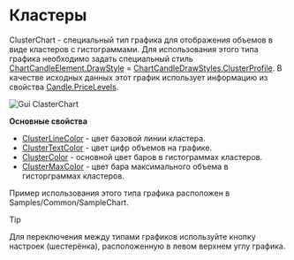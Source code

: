 # Кластеры

ClusterChart \- специальный тип графика для отображения объемов в виде кластеров с гистограммами. Для использования этого типа графика необходимо задать специальный стиль [ChartCandleElement.DrawStyle](../api/StockSharp.Xaml.Charting.ChartCandleElement.DrawStyle.html) \= [ChartCandleDrawStyles.ClusterProfile](../api/StockSharp.Xaml.Charting.ChartCandleDrawStyles.ClusterProfile.html). В качестве исходных данных этот график использует информацию из свойства [Candle.PriceLevels](../api/StockSharp.Algo.Candles.Candle.PriceLevels.html). 

![Gui ClasterChart](~/images/Gui_ClasterChart.png)

**Основные свойства**

- [ClusterLineColor](../api/StockSharp.Xaml.Charting.ChartCandleElement.ClusterLineColor.html) \- цвет базовой линии кластера. 
- [ClusterTextColor](../api/StockSharp.Xaml.Charting.ChartCandleElement.ClusterTextColor.html) \- цвет цифр объемов на графике. 
- [ClusterColor](../api/StockSharp.Xaml.Charting.ChartCandleElement.ClusterColor.html) \- основной цвет баров в гистограммах кластеров. 
- [ClusterMaxColor](../api/StockSharp.Xaml.Charting.ChartCandleElement.ClusterMaxColor.html) \- цвет бара максимального объема в гисторграммах кластеров. 

Пример использования этого типа графика расположен в Samples\/Common\/SampleChart. 

> [!TIP]
> Для переключения между типами графиков используйте кнопку настроек (шестерёнка), расположенную в левом верхнем углу графика.

